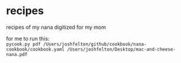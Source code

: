 # recipes
recipes of my nana digitized for my mom

for me to run this: <br>
`pycook.py pdf /Users/joshfelton/github/cookbook/nana-cookbook/cookbook.yaml /Users/joshfelton/Desktop/mac-and-cheese-nana.pdf`
